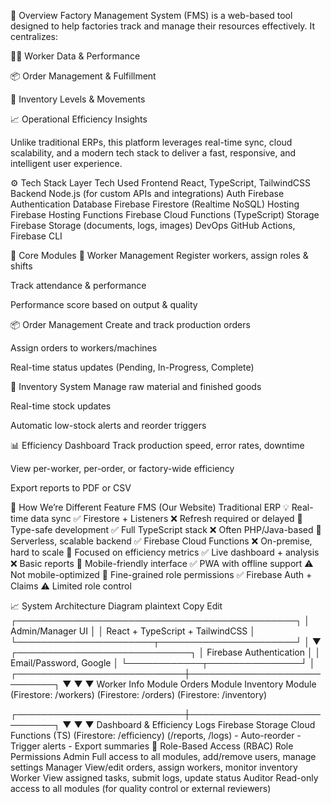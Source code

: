 📌 Overview
Factory Management System (FMS) is a web-based tool designed to help factories track and manage their resources effectively. It centralizes:

🧍‍♂️ Worker Data & Performance

📦 Order Management & Fulfillment

🧰 Inventory Levels & Movements

📈 Operational Efficiency Insights

Unlike traditional ERPs, this platform leverages real-time sync, cloud scalability, and a modern tech stack to deliver a fast, responsive, and intelligent user experience.

⚙️ Tech Stack
Layer	Tech Used
Frontend	React, TypeScript, TailwindCSS
Backend	Node.js (for custom APIs and integrations)
Auth	Firebase Authentication
Database	Firebase Firestore (Realtime NoSQL)
Hosting	Firebase Hosting
Functions	Firebase Cloud Functions (TypeScript)
Storage	Firebase Storage (documents, logs, images)
DevOps	GitHub Actions, Firebase CLI

🧩 Core Modules
👷 Worker Management
Register workers, assign roles & shifts

Track attendance & performance

Performance score based on output & quality

📦 Order Management
Create and track production orders

Assign orders to workers/machines

Real-time status updates (Pending, In-Progress, Complete)

🏪 Inventory System
Manage raw material and finished goods

Real-time stock updates

Automatic low-stock alerts and reorder triggers

📊 Efficiency Dashboard
Track production speed, error rates, downtime

View per-worker, per-order, or factory-wide efficiency

Export reports to PDF or CSV

🧠 How We’re Different
Feature	FMS (Our Website)	Traditional ERP
💡 Real-time data sync	✅ Firestore + Listeners	❌ Refresh required or delayed
🧪 Type-safe development	✅ Full TypeScript stack	❌ Often PHP/Java-based
🔄 Serverless, scalable backend	✅ Firebase Cloud Functions	❌ On-premise, hard to scale
🎯 Focused on efficiency metrics	✅ Live dashboard + analysis	❌ Basic reports
📱 Mobile-friendly interface	✅ PWA with offline support	⚠️ Not mobile-optimized
🔐 Fine-grained role permissions	✅ Firebase Auth + Claims	⚠️ Limited role control

📈 System Architecture Diagram
plaintext
Copy
Edit
         ┌─────────────────────────────────────────────┐
         │               Admin/Manager UI              │
         │     React + TypeScript + TailwindCSS        │
         └──────────────────────┬──────────────────────┘
                                │
                                ▼
                  ┌────────────────────────────┐
                  │  Firebase Authentication   │
                  │   Email/Password, Google   │
                  └────────────┬───────────────┘
                               │
   ┌───────────────────────────┼────────────────────────────┐
   ▼                           ▼                            ▼
Worker Info Module      Orders Module               Inventory Module
(Firestore: /workers)   (Firestore: /orders)         (Firestore: /inventory)

   ┌───────────────────────────┼────────────────────────────┐
   ▼                           ▼                            ▼
Dashboard & Efficiency Logs   Firebase Storage         Cloud Functions (TS)
(Firestore: /efficiency)      (/reports, /logs)        - Auto-reorder
                                                       - Trigger alerts
                                                       - Export summaries
🔐 Role-Based Access (RBAC)
Role	Permissions
Admin	Full access to all modules, add/remove users, manage settings
Manager	View/edit orders, assign workers, monitor inventory
Worker	View assigned tasks, submit logs, update status
Auditor	Read-only access to all modules (for quality control or external reviewers)     

